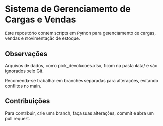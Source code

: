 # Sistema de Gerenciamento de Cargas e Vendas

Este repositório contém scripts em Python para gerenciamento de cargas, vendas e movimentação de estoque.

## Observações

Arquivos de dados, como pick_devolucoes.xlsx, ficam na pasta data/ e são ignorados pelo Git.

Recomenda-se trabalhar em branches separadas para alterações, evitando conflitos no main.

## Contribuições

Para contribuir, crie uma branch, faça suas alterações, commit e abra um pull request.
